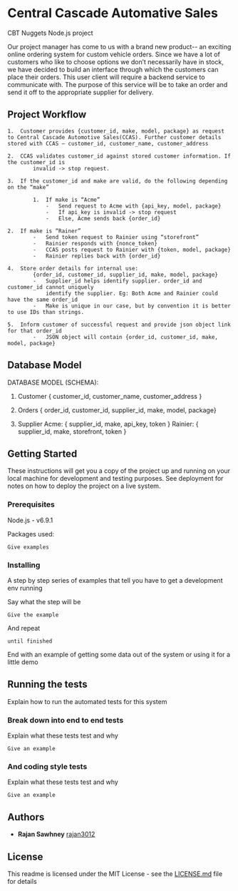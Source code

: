 # Central Cascade Automative Sales 

CBT Nuggets Node.js project

Our project manager has come to us with a brand new product-- an exciting online ordering
system for custom vehicle orders. Since we have a lot of customers who like to choose options
we don’t necessarily have in stock, we have decided to build an interface through which the
customers can place their orders. This user client will require a backend service to
communicate with. The purpose of this service will be to take an order and send it off to the
appropriate supplier for delivery.

## Project Workflow
	1.	Customer provides {customer_id, make, model, package} as request to Central Cascade Automotive Sales(CCAS). Further customer details stored with CCAS – customer_id, customer_name, customer_address

	2.	CCAS validates customer_id against stored customer information. If the customer_id is
			invalid -> stop request.

	3.	If the customer_id and make are valid, do the following depending on the “make”

			1.	If make is “Acme”
				-	Send request to Acme with {api_key, model, package}
				-	If api_key is invalid -> stop request
				-	Else, Acme sends back {order_id}

	2.	If make is “Rainer”
			-	Send token request to Rainier using “storefront”
			-	Rainier responds with {nonce_token}
			-	CCAS posts request to Rainier with {token, model, package}
			-	Rainier replies back with {order_id}

	4.	Store order details for internal use: 
			{order_id, customer_id, supplier_id, make, model, package} 
			-	Supplier_id helps identify supplier. order_id and customer_id cannot uniquely 
				identify the supplier. Eg: Both Acme and Rainier could have the same order_id
			-	Make is unique in our case, but by convention it is better to use IDs than strings.

	5.	Inform customer of successful request and provide json object link for that order_id
			-	JSON object will contain {order_id, customer_id, make, model, package}

## Database Model

DATABASE MODEL (SCHEMA):

1.	Customer
{ customer_id, customer_name, customer_address }

2.	Orders
{ order_id, customer_id, supplier_id, make, model, package}

3.	Supplier
Acme: { supplier_id, make, api_key, token }
Rainier: { supplier_id, make, storefront, token }


## Getting Started

These instructions will get you a copy of the project up and running on your local machine for development and testing purposes. See deployment for notes on how to deploy the project on a live system.

### Prerequisites

Node.js - v6.9.1

Packages used:

```
Give examples
```

### Installing

A step by step series of examples that tell you have to get a development env running

Say what the step will be

```
Give the example
```

And repeat

```
until finished
```

End with an example of getting some data out of the system or using it for a little demo

## Running the tests

Explain how to run the automated tests for this system

### Break down into end to end tests

Explain what these tests test and why

```
Give an example
```

### And coding style tests

Explain what these tests test and why

```
Give an example
```

## Authors

* **Rajan Sawhney** [rajan3012](https://github.com/rajan3012)


## License

This readme is licensed under the MIT License - see the [LICENSE.md](LICENSE.md) file for details

